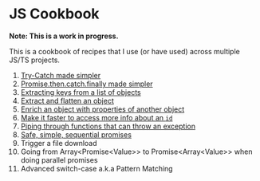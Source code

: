 # JS Cookbook

**Note: This is a work in progress.**

This is a cookbook of recipes that I use (or have used) across multiple JS/TS projects.

1. [Try-Catch made simpler](./try-catch-made-simpler.md)
1. [Promise.then.catch.finally made simpler](./promise-made-simpler.md)
1. [Extracting keys from a list of objects](./extract-keys.md)
1. [Extract and flatten an object](./extract-and-flatten.md)
1. [Enrich an object with properties of another object](./enrich-object.md)
1. [Make it faster to access more info about an `id`](./faster-access.md)
1. [Piping through functions that can throw an exception](./pipe-through-exception-funcs.md)
1. [Safe, simple, sequential promises](./sequential-promises.md)
1. Trigger a file download
1. Going from Array<Promise&lt;Value&gt;> to Promise<Array&lt;Value&gt;> when doing parallel promises
1. Advanced switch-case a.k.a Pattern Matching
